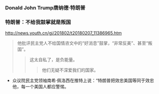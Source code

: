 ### Donald John Trump唐纳德·特朗普

### 特朗普：不给我鼓掌就是叛国
http://news.youth.cn/gj/201802/t20180207_11386965.htm
>他批评民主党人不给国情咨文中的“好消息”鼓掌，“非常反美”、甚至“叛国”。
>>这太自私了，是负能量。
>>>他们无疑不深爱我们的国家。
- 众议院民主党领袖南希·佩洛西在推特上说：“特朗普把效忠美国等同于效忠他，每一个美国人都应警惕。